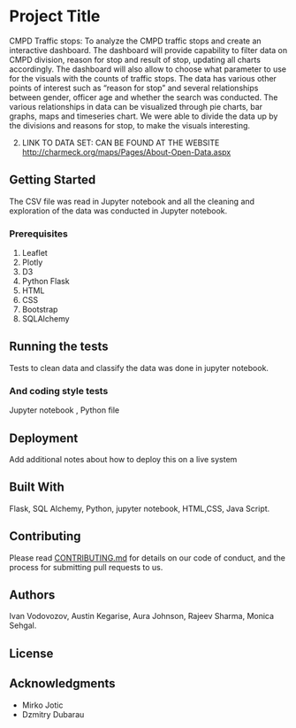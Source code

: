 # Project Title

CMPD Traffic stops: To analyze the CMPD traffic stops and create an interactive dashboard.  The dashboard will provide capability to filter data on CMPD division, reason for stop and result of stop, updating all charts accordingly. The dashboard will also allow to choose what parameter to use for the visuals with the counts of traffic stops. 
The data has various other points of interest such as “reason for stop” and several relationships between gender, officer age and whether the search was conducted. The various relationships in data can be visualized through pie charts, bar graphs, maps and timeseries chart. We were able to divide the data up by the divisions and reasons for stop, to make the visuals interesting.

2.	LINK TO DATA SET: CAN BE FOUND AT THE WEBSITE
http://charmeck.org/maps/Pages/About-Open-Data.aspx


## Getting Started

The CSV file was read in Jupyter notebook and all the cleaning and exploration of the data was conducted in Jupyter notebook.


### Prerequisites

1.	Leaflet
2.	Plotly
3.	D3
4.	Python Flask
5.	HTML
6.	CSS
7.	Bootstrap
8.	SQLAlchemy



## Running the tests

Tests to clean data and classify the data was done in jupyter notebook.


### And coding style tests

Jupyter notebook , Python file 
## Deployment

Add additional notes about how to deploy this on a live system

## Built With
Flask, SQL Alchemy, Python, jupyter notebook, HTML,CSS, Java Script.


## Contributing

Please read [CONTRIBUTING.md](https://gist.github.com/PurpleBooth/b24679402957c63ec426) for details on our code of conduct, and the process for submitting pull requests to us.


## Authors

Ivan Vodovozov,
Austin Kegarise,
Aura Johnson,
Rajeev Sharma, 
Monica Sehgal.




## License


## Acknowledgments

* Mirko Jotic
* Dzmitry Dubarau

